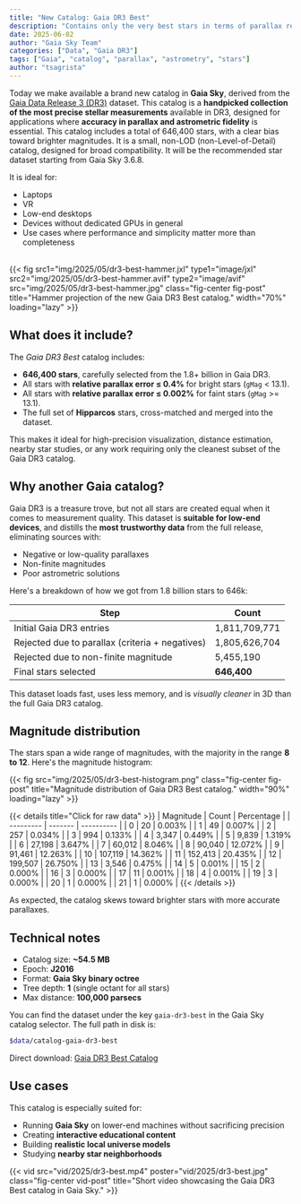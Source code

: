 ```yaml
---
title: "New Catalog: Gaia DR3 Best"
description: "Contains only the very best stars in terms of parallax relative error"
date: 2025-06-02
author: "Gaia Sky Team"
categories: ["Data", "Gaia DR3"]
tags: ["Gaia", "catalog", "parallax", "astrometry", "stars"]
author: "tsagrista"
---
```


Today we make available a brand new catalog in **Gaia Sky**, derived from the [Gaia Data Release 3 (DR3)](https://www.cosmos.esa.int/web/gaia/dr3) dataset. This catalog is a **handpicked collection of the most precise stellar measurements** available in DR3, designed for applications where **accuracy in parallax and astrometric fidelity** is essential. This catalog includes a total of 646,400 stars, with a clear bias toward brighter magnitudes. It is a small, non-LOD (non-Level-of-Detail) catalog, designed for broad compatibility. It will be the recommended star dataset starting from Gaia Sky 3.6.8.

 It is ideal for:

- Laptops
- VR
- Low-end desktops
- Devices without dedicated GPUs in general
- Use cases where performance and simplicity matter more than completeness

<br>
{{< fig src1="img/2025/05/dr3-best-hammer.jxl" type1="image/jxl" src2="img/2025/05/dr3-best-hammer.avif" type2="image/avif" src="img/2025/05/dr3-best-hammer.jpg" class="fig-center fig-post" title="Hammer projection of the new Gaia DR3 Best catalog." width="70%" loading="lazy" >}}

<!--more-->

## What does it include?

The *Gaia DR3 Best* catalog includes:

- **646,400 stars**, carefully selected from the 1.8+ billion in Gaia DR3.
- All stars with **relative parallax error ≤ 0.4%** for bright stars (`gMag` < 13.1).
- All stars with **relative parallax error ≤ 0.002%** for faint stars (`gMag` >= 13.1).
- The full set of **Hipparcos** stars, cross-matched and merged into the dataset.

This makes it ideal for high-precision visualization, distance estimation, nearby star studies, or any work requiring only the cleanest subset of the Gaia DR3 catalog.

## Why another Gaia catalog?

Gaia DR3 is a treasure trove, but not all stars are created equal when it comes to measurement quality. This dataset is **suitable for low-end devices**, and distills the **most trustworthy data** from the full release, eliminating sources with:

- Negative or low-quality parallaxes
- Non-finite magnitudes
- Poor astrometric solutions

Here's a breakdown of how we got from 1.8 billion stars to 646k:

| Step | Count |
|------|-------|
| Initial Gaia DR3 entries | 1,811,709,771 |
| Rejected due to parallax (criteria + negatives) | 1,805,626,704 |
| Rejected due to non-finite magnitude | 5,455,190 |
| Final stars selected | **646,400** |

This dataset loads fast, uses less memory, and is *visually cleaner* in 3D than the full Gaia DR3 catalog.

## Magnitude distribution

The stars span a wide range of magnitudes, with the majority in the range **8 to 12**. Here's the magnitude histogram:


{{< fig src="img/2025/05/dr3-best-histogram.png" class="fig-center fig-post" title="Magnitude distribution of Gaia DR3 Best catalog." width="90%" loading="lazy" >}}

{{< details title="Click for raw data" >}}
| Magnitude | Count   | Percentage |
| --------- | ------- | ---------- |
| 0         | 20      | 0.003%     |
| 1         | 49      | 0.007%     |
| 2         | 257     | 0.034%     |
| 3         | 994     | 0.133%     |
| 4         | 3,347   | 0.449%     |
| 5         | 9,839   | 1.319%     |
| 6         | 27,198  | 3.647%     |
| 7         | 60,012  | 8.046%     |
| 8         | 90,040  | 12.072%    |
| 9         | 91,461  | 12.263%    |
| 10        | 107,119 | 14.362%    |
| 11        | 152,413 | 20.435%    |
| 12        | 199,507 | 26.750%    |
| 13        | 3,546   | 0.475%     |
| 14        | 5       | 0.001%     |
| 15        | 2       | 0.000%     |
| 16        | 3       | 0.000%     |
| 17        | 11      | 0.001%     |
| 18        | 4       | 0.001%     |
| 19        | 3       | 0.000%     |
| 20        | 1       | 0.000%     |
| 21        | 1       | 0.000%     |
{{< /details >}}

As expected, the catalog skews toward brighter stars with more accurate parallaxes.

## Technical notes

- Catalog size: **~54.5 MB**
- Epoch: **J2016**
- Format: **Gaia Sky binary octree**
- Tree depth: **1** (single octant for all stars)
- Max distance: **100,000 parsecs**

You can find the dataset under the key `gaia-dr3-best` in the Gaia Sky catalog selector. The full path in disk is:

```bash
$data/catalog-gaia-dr3-best
```

Direct download: [Gaia DR3 Best Catalog](https://gaia.ari.uni-heidelberg.de/gaiasky/files/repository/catalog/dr3/014-best/v01_20250530/)

## Use cases

This catalog is especially suited for:

- Running **Gaia Sky** on lower-end machines without sacrificing precision
- Creating **interactive educational content**
- Building **realistic local universe models**
- Studying **nearby star neighborhoods**

{{< vid src="vid/2025/dr3-best.mp4" poster="vid/2025/dr3-best.jpg" class="fig-center vid-post" title="Short video showcasing the Gaia DR3 Best catalog in Gaia Sky." >}}
